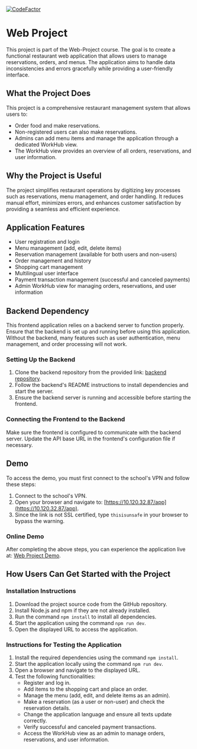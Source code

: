 [![CodeFactor](https://www.codefactor.io/repository/github/jarkkokarki/web-project-frontend/badge)](https://www.codefactor.io/repository/github/jarkkokarki/web-project-frontend)

# Web Project

This project is part of the Web-Project course. The goal is to create a functional restaurant web application that allows users to manage reservations, orders, and menus. The application aims to handle data inconsistencies and errors gracefully while providing a user-friendly interface.

## What the Project Does

This project is a comprehensive restaurant management system that allows users to:

- Order food and make reservations.
- Non-registered users can also make reservations.
- Admins can add menu items and manage the application through a dedicated WorkHub view.
- The WorkHub view provides an overview of all orders, reservations, and user information.

## Why the Project is Useful

The project simplifies restaurant operations by digitizing key processes such as reservations, menu management, and order handling. It reduces manual effort, minimizes errors, and enhances customer satisfaction by providing a seamless and efficient experience.

## Application Features

- User registration and login
- Menu management (add, edit, delete items)
- Reservation management (available for both users and non-users)
- Order management and history
- Shopping cart management
- Multilingual user interface
- Payment transaction management (successful and canceled payments)
- Admin WorkHub view for managing orders, reservations, and user information

## Backend Dependency

This frontend application relies on a backend server to function properly. Ensure that the backend is set up and running before using this application. Without the backend, many features such as user authentication, menu management, and order processing will not work.

### Setting Up the Backend

1. Clone the backend repository from the provided link: [backend repository](https://github.com/JarkkoKarki/Web-Project-Backend).
2. Follow the backend's README instructions to install dependencies and start the server.
3. Ensure the backend server is running and accessible before starting the frontend.

### Connecting the Frontend to the Backend

Make sure the frontend is configured to communicate with the backend server. Update the API base URL in the frontend's configuration file if necessary.

## Demo

To access the demo, you must first connect to the school's VPN and follow these steps:

1. Connect to the school's VPN.
2. Open your browser and navigate to: [https://10.120.32.87/app](https://10.120.32.87/app).
3. Since the link is not SSL certified, type `thisisunsafe` in your browser to bypass the warning.

### Online Demo

After completing the above steps, you can experience the application live at: [Web Project Demo](https://jarkkokarki.github.io/Web-Project-Frontend/).

## How Users Can Get Started with the Project

### Installation Instructions

1. Download the project source code from the GitHub repository.
2. Install Node.js and npm if they are not already installed.
3. Run the command `npm install` to install all dependencies.
4. Start the application using the command `npm run dev`.
5. Open the displayed URL to access the application.

### Instructions for Testing the Application

1. Install the required dependencies using the command `npm install`.
2. Start the application locally using the command `npm run dev`.
3. Open a browser and navigate to the displayed URL.
4. Test the following functionalities:
   - Register and log in.
   - Add items to the shopping cart and place an order.
   - Manage the menu (add, edit, and delete items as an admin).
   - Make a reservation (as a user or non-user) and check the reservation details.
   - Change the application language and ensure all texts update correctly.
   - Verify successful and canceled payment transactions.
   - Access the WorkHub view as an admin to manage orders, reservations, and user information.
